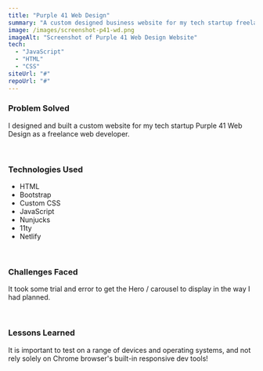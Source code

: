 ```yaml
---
title: "Purple 41 Web Design"
summary: "A custom designed business website for my tech startup freelance role as a web developer."
image: /images/screenshot-p41-wd.png
imageAlt: "Screenshot of Purple 41 Web Design Website"
tech:
  - "JavaScript"
  - "HTML"
  - "CSS"
siteUrl: "#"
repoUrl: "#"
---
```


### Problem Solved

I designed and built a custom website for my tech startup Purple 41 Web Design as a freelance web developer.

<br>

### Technologies Used

- HTML
- Bootstrap
- Custom CSS
- JavaScript
- Nunjucks
- 11ty
- Netlify

<br>

### Challenges Faced

It took some trial and error to get the Hero / carousel to display in the way I had planned. 

<br>

### Lessons Learned

It is important to test on a range of devices and operating systems, and not rely solely on Chrome browser's built-in responsive dev tools!

<br>
